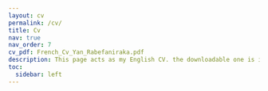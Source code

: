 ```yaml
---
layout: cv
permalink: /cv/
title: Cv
nav: true
nav_order: 7
cv_pdf: French_Cv_Yan_Rabefaniraka.pdf
description: This page acts as my English CV. the downloadable one is in French.
toc:
  sidebar: left
---
```

